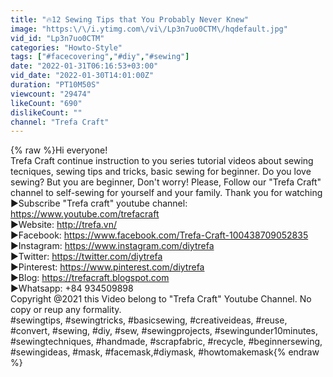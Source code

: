 ```yaml
---
title: "🔥12 Sewing Tips that You Probably Never Knew"
image: "https:\/\/i.ytimg.com\/vi\/Lp3n7uo0CTM\/hqdefault.jpg"
vid_id: "Lp3n7uo0CTM"
categories: "Howto-Style"
tags: ["#facecovering​","#diy​","#sewing​"]
date: "2022-01-31T06:16:53+03:00"
vid_date: "2022-01-30T14:01:00Z"
duration: "PT10M50S"
viewcount: "29474"
likeCount: "690"
dislikeCount: ""
channel: "Trefa Craft"
---
```

{% raw %}Hi everyone!<br />Trefa Craft continue instruction to you series tutorial videos about sewing tecniques, sewing tips and tricks, basic sewing for beginner. Do you love sewing? But you are beginner, Don't worry! Please, Follow our &quot;Trefa Craft&quot; channel to self-sewing for yourself and your family. Thank you for watching<br />►Subscribe &quot;Trefa craft&quot; youtube channel: <a rel="nofollow" target="blank" href="https://www.youtube.com/trefacraft">https://www.youtube.com/trefacraft</a><br />►Website: <a rel="nofollow" target="blank" href="http://trefa.vn/">http://trefa.vn/</a><br />►Facebook: <a rel="nofollow" target="blank" href="https://www.facebook.com/Trefa-Craft-100438709052835">https://www.facebook.com/Trefa-Craft-100438709052835</a><br />►Instagram: <a rel="nofollow" target="blank" href="https://www.instagram.com/diytrefa​">https://www.instagram.com/diytrefa​</a><br />►Twitter: <a rel="nofollow" target="blank" href="https://twitter.com/diytrefa">https://twitter.com/diytrefa</a><br />►Pinterest: <a rel="nofollow" target="blank" href="https://www.pinterest.com/diytrefa">https://www.pinterest.com/diytrefa</a><br />►Blog: <a rel="nofollow" target="blank" href="https://trefacraft.blogspot.com">https://trefacraft.blogspot.com</a><br />►Whatsapp: +84 934509898 <br />Copyright @2021 this Video belong to &quot;Trefa Craft&quot; Youtube Channel. No copy or reup any formality.<br />#sewingtips, #sewingtricks, #basicsewing, #creativeideas, #reuse, #convert, #sewing, #diy, #sew, #sewingprojects, #sewingunder10minutes, #sewingtechniques, #handmade, #scrapfabric, #recycle, #beginnersewing, #sewingideas, #mask​, #facemask,​#diymask​​, #howtomakemask​{% endraw %}
